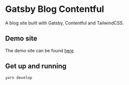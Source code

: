 # Gatsby Blog Contentful

A blog site built with Gatsby, Contentful and TailwindCSS.

## Demo site

The demo site can be found [here](https://pedantic-shockley-f78d29.netlify.app)

## Get up and running

`yarn develop`
